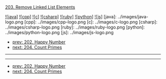 [203. Remove Linked List Elements](https://leetcode.com/problems/remove-linked-list-elements/)

[![java]](../java/203-remove-linked-list-elements.md)
[![cpp]](../cpp/203-remove-linked-list-elements.md)
[![c]](../c/203-remove-linked-list-elements.md)
[![csharp]](../csharp/203-remove-linked-list-elements.md)
[![ruby]](../ruby/203-remove-linked-list-elements.md)
[![python]](../python/203-remove-linked-list-elements.md)
[![js]](../js/203-remove-linked-list-elements.md)
[java]: ../images/java-logo.png
[cpp]: ../images/cpp-logo.png
[c]: ../images/c-logo.png
[csharp]: ../images/csharp-logo.png
[ruby]: ../images/ruby-logo.png
[python]: ../images/python-logo.png
[js]: ../images/js-logo.png

- [prev: 202. Happy Number](202-happy-number.md)
- [next: 204. Count Primes](204-count-primes.md)

---



---

- [prev: 202. Happy Number](202-happy-number.md)
- [next: 204. Count Primes](204-count-primes.md)
